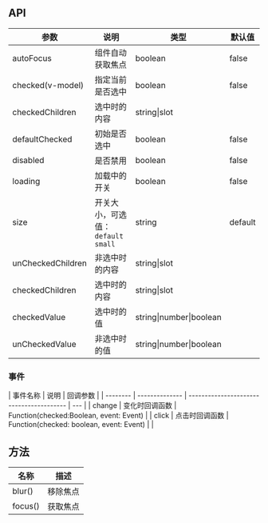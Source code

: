 ## API

| 参数              | 说明                                | 类型                    | 默认值  |
| ----------------- | ----------------------------------- | ----------------------- | ------- |
| autoFocus         | 组件自动获取焦点                    | boolean                 | false   |
| checked(v-model)  | 指定当前是否选中                    | boolean                 | false   |
| checkedChildren   | 选中时的内容                        | string\|slot            |         |
| defaultChecked    | 初始是否选中                        | boolean                 | false   |
| disabled          | 是否禁用                            | boolean                 | false   |
| loading           | 加载中的开关                        | boolean                 | false   |
| size              | 开关大小，可选值：`default` `small` | string                  | default |
| unCheckedChildren | 非选中时的内容                      | string\|slot            |         |
| checkedChildren   | 选中时的内容                        | string\|slot            |         |
| checkedValue      | 选中时的值                          | string\|number\|boolean |         |
| unCheckedValue    | 非选中时的值                        | string\|number\|boolean |         |

### 事件

| 事件名称 | 说明           | 回调参数                                 |
| -------- | -------------- | ---------------------------------------- | --- |
| change   | 变化时回调函数 | Function(checked:Boolean, event: Event)  |
| click    | 点击时回调函数 | Function(checked: boolean, event: Event) |     |

## 方法

| 名称    | 描述     |
| ------- | -------- |
| blur()  | 移除焦点 |
| focus() | 获取焦点 |
